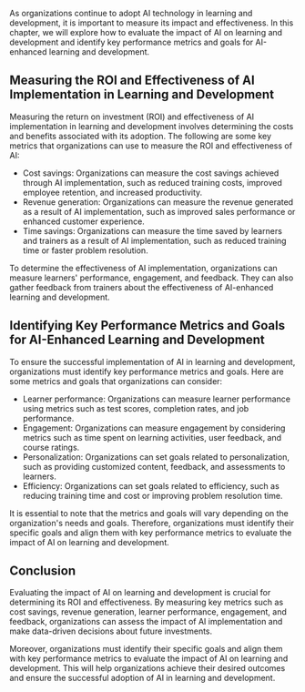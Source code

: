 

As organizations continue to adopt AI technology in learning and development, it is important to measure its impact and effectiveness. In this chapter, we will explore how to evaluate the impact of AI on learning and development and identify key performance metrics and goals for AI-enhanced learning and development.

Measuring the ROI and Effectiveness of AI Implementation in Learning and Development
------------------------------------------------------------------------------------

Measuring the return on investment (ROI) and effectiveness of AI implementation in learning and development involves determining the costs and benefits associated with its adoption. The following are some key metrics that organizations can use to measure the ROI and effectiveness of AI:

* Cost savings: Organizations can measure the cost savings achieved through AI implementation, such as reduced training costs, improved employee retention, and increased productivity.
* Revenue generation: Organizations can measure the revenue generated as a result of AI implementation, such as improved sales performance or enhanced customer experience.
* Time savings: Organizations can measure the time saved by learners and trainers as a result of AI implementation, such as reduced training time or faster problem resolution.

To determine the effectiveness of AI implementation, organizations can measure learners' performance, engagement, and feedback. They can also gather feedback from trainers about the effectiveness of AI-enhanced learning and development.

Identifying Key Performance Metrics and Goals for AI-Enhanced Learning and Development
--------------------------------------------------------------------------------------

To ensure the successful implementation of AI in learning and development, organizations must identify key performance metrics and goals. Here are some metrics and goals that organizations can consider:

* Learner performance: Organizations can measure learner performance using metrics such as test scores, completion rates, and job performance.
* Engagement: Organizations can measure engagement by considering metrics such as time spent on learning activities, user feedback, and course ratings.
* Personalization: Organizations can set goals related to personalization, such as providing customized content, feedback, and assessments to learners.
* Efficiency: Organizations can set goals related to efficiency, such as reducing training time and cost or improving problem resolution time.

It is essential to note that the metrics and goals will vary depending on the organization's needs and goals. Therefore, organizations must identify their specific goals and align them with key performance metrics to evaluate the impact of AI on learning and development.

Conclusion
----------

Evaluating the impact of AI on learning and development is crucial for determining its ROI and effectiveness. By measuring key metrics such as cost savings, revenue generation, learner performance, engagement, and feedback, organizations can assess the impact of AI implementation and make data-driven decisions about future investments.

Moreover, organizations must identify their specific goals and align them with key performance metrics to evaluate the impact of AI on learning and development. This will help organizations achieve their desired outcomes and ensure the successful adoption of AI in learning and development.
